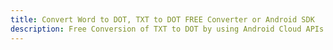 ---title: Convert Word to DOT, TXT to DOT FREE Converter or Android SDKdescription: Free Conversion of TXT to DOT by using Android Cloud APIs & SDKs. Also Create, Edit & Render Microsoft Word & OpenOffice documents in the Cloud.---